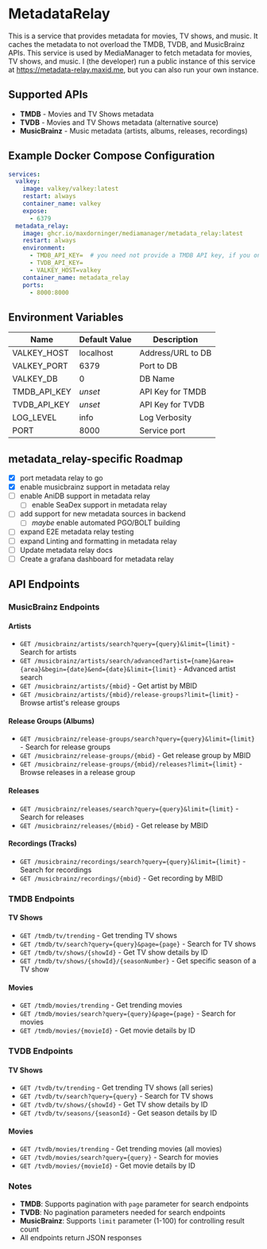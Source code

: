 # MetadataRelay

This is a service that provides metadata for movies, TV shows, and music. It caches the metadata to not overload the TMDB, TVDB, and MusicBrainz APIs. This service is used by MediaManager to fetch metadata for movies, TV shows, and music. I (the developer) run a public instance of this service at https://metadata-relay.maxid.me, but you can also run your own instance.

## Supported APIs

- **TMDB** - Movies and TV Shows metadata
- **TVDB** - Movies and TV Shows metadata (alternative source)
- **MusicBrainz** - Music metadata (artists, albums, releases, recordings)

## Example Docker Compose Configuration

````yaml
services:
  valkey:
    image: valkey/valkey:latest
    restart: always
    container_name: valkey
    expose:
      - 6379
  metadata_relay:
    image: ghcr.io/maxdorninger/mediamanager/metadata_relay:latest
    restart: always
    environment:
      - TMDB_API_KEY=  # you need not provide a TMDB API key, if you only want to use TVDB metadata, or the other way around
      - TVDB_API_KEY=
      - VALKEY_HOST=valkey
    container_name: metadata_relay
    ports:
      - 8000:8000
````

## Environment Variables

| Name         | Default Value  | Description         |
| ------------ | -------------- | ------------------- | 
| VALKEY_HOST  | localhost      | Address/URL to DB   |
| VALKEY_PORT  | 6379           | Port to DB          |
| VALKEY_DB    | 0              | DB Name             |
| TMDB_API_KEY | *unset*        | API Key for TMDB    |
| TVDB_API_KEY | *unset*        | API Key for TVDB    |
| LOG_LEVEL    | info           | Log Verbosity       |
| PORT         | 8000           | Service port        |

## metadata_relay-specific Roadmap

- [x] port metadata relay to go
- [x] enable musicbrainz support in metadata relay
- [ ] enable AniDB support in metadata relay
  - [ ] enable SeaDex support in metadata relay
- [ ] add support for new metadata sources in backend
  - [ ] _maybe_ enable automated PGO/BOLT building
- [ ] expand E2E metadata relay testing
- [ ] expand Linting and formatting in metadata relay
- [ ] Update metadata relay docs
- [ ] Create a grafana dashboard for metadata relay

## API Endpoints

### MusicBrainz Endpoints

#### Artists
- `GET /musicbrainz/artists/search?query={query}&limit={limit}` - Search for artists
- `GET /musicbrainz/artists/search/advanced?artist={name}&area={area}&begin={date}&end={date}&limit={limit}` - Advanced artist search
- `GET /musicbrainz/artists/{mbid}` - Get artist by MBID
- `GET /musicbrainz/artists/{mbid}/release-groups?limit={limit}` - Browse artist's release groups

#### Release Groups (Albums)
- `GET /musicbrainz/release-groups/search?query={query}&limit={limit}` - Search for release groups
- `GET /musicbrainz/release-groups/{mbid}` - Get release group by MBID
- `GET /musicbrainz/release-groups/{mbid}/releases?limit={limit}` - Browse releases in a release group

#### Releases
- `GET /musicbrainz/releases/search?query={query}&limit={limit}` - Search for releases
- `GET /musicbrainz/releases/{mbid}` - Get release by MBID

#### Recordings (Tracks)
- `GET /musicbrainz/recordings/search?query={query}&limit={limit}` - Search for recordings
- `GET /musicbrainz/recordings/{mbid}` - Get recording by MBID

### TMDB Endpoints

#### TV Shows
- `GET /tmdb/tv/trending` - Get trending TV shows
- `GET /tmdb/tv/search?query={query}&page={page}` - Search for TV shows
- `GET /tmdb/tv/shows/{showId}` - Get TV show details by ID
- `GET /tmdb/tv/shows/{showId}/{seasonNumber}` - Get specific season of a TV show

#### Movies
- `GET /tmdb/movies/trending` - Get trending movies
- `GET /tmdb/movies/search?query={query}&page={page}` - Search for movies
- `GET /tmdb/movies/{movieId}` - Get movie details by ID

### TVDB Endpoints

#### TV Shows
- `GET /tvdb/tv/trending` - Get trending TV shows (all series)
- `GET /tvdb/tv/search?query={query}` - Search for TV shows
- `GET /tvdb/tv/shows/{showId}` - Get TV show details by ID
- `GET /tvdb/tv/seasons/{seasonId}` - Get season details by ID

#### Movies
- `GET /tvdb/movies/trending` - Get trending movies (all movies)
- `GET /tvdb/movies/search?query={query}` - Search for movies
- `GET /tvdb/movies/{movieId}` - Get movie details by ID

### Notes

- **TMDB**: Supports pagination with `page` parameter for search endpoints
- **TVDB**: No pagination parameters needed for search endpoints
- **MusicBrainz**: Supports `limit` parameter (1-100) for controlling result count
- All endpoints return JSON responses